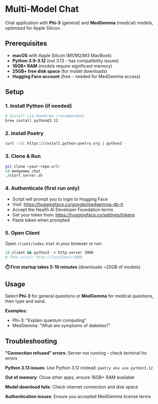 # Multi-Model Chat

Chat application with **Phi-3** (general) and **MedGemma** (medical) models, optimized for Apple Silicon.

## Prerequisites

- **macOS** with Apple Silicon (M1/M2/M3 MacBook)
- **Python 3.9-3.12** (not 3.13 - has compatibility issues)
- **16GB+ RAM** (models require significant memory)
- **25GB+ free disk space** (for model downloads)
- **Hugging Face account** (free - needed for MedGemma access)

## Setup

### 1. Install Python (if needed)
```bash
# Install via Homebrew (recommended)
brew install python@3.12
```

### 2. Install Poetry
```bash
curl -sSL https://install.python-poetry.org | python3 -
```

### 3. Clone & Run
```bash
git clone <your-repo-url>
cd medgemma_chat
./start_server.sh
```

### 4. Authenticate (first run only)
- Script will prompt you to login to Hugging Face
- Visit: https://huggingface.co/google/medgemma-4b-it
- Accept the Health AI Developer Foundation terms
- Get your token from: https://huggingface.co/settings/tokens
- Paste token when prompted

### 5. Open Client
Open `client/index.html` in your browser or run:
```bash
cd client && python3 -m http.server 3000
# Then visit: http://localhost:3000
```

**⏱️ First startup takes 5-10 minutes** (downloads ~25GB of models)

## Usage

Select **Phi-3** for general questions or **MedGemma** for medical questions, then type and send.

**Examples:**
- Phi-3: "Explain quantum computing"
- MedGemma: "What are symptoms of diabetes?"

## Troubleshooting

**"Connection refused" errors**: Server not running - check terminal for errors

**Python 3.13 issues**: Use Python 3.12 instead: `poetry env use python3.12`

**Out of memory**: Close other apps, ensure 16GB+ RAM available

**Model download fails**: Check internet connection and disk space

**Authentication issues**: Ensure you accepted MedGemma license terms
